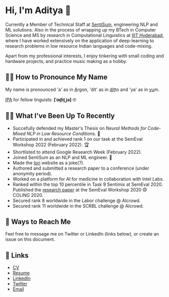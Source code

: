 # Hi, I'm Aditya 👋

Currently a Member of Technical Staff at [SentiSum](https://www.sentisum.com/), engineering NLP and ML solutions. Also in the process of wrapping up my BTech in Computer Science and MS by research in Computational Linguistics at [IIIT Hyderabad](https://iiit.ac.in), where I have worked extensively on the application of deep-learning to research problems in low resource Indian languages and code-mixing.

Apart from my professional interests, I enjoy tinkering with small coding and hardware projects, and practice music making as a hobby.

## 💁‍♂️ How to Pronounce My Name

My name is pronounced 'a' as in <ins>A</ins>rgon, 'dit' as in <ins>dit</ins>to and 'ya' as in <ins>yu</ins>m. 

[IPA](https://en.wikipedia.org/wiki/International_Phonetic_Alphabet) for fellow linguists: __\[ˈɑd̪it̪ˌjə\]__ 🤓

## 👨‍💻 What I've Been Up To Recently

- Succefully defended my Master's Thesis on _Neural Methods for Code-Mixed NLP in Low Resource Conditions_. 🎉
- Participated in and achieved rank 1 on our task at the SemEval Workshop 2022 (February 2022). 🏆
- Shortlisted to attend Google Research Week (February 2022).
- Joined SentiSum as an NLP and ML engineer. 💼
- Made the [lori](https://iamadisri.github.io/lori/) website as a joke(?).
- Authored and submitted a research paper to a conference (under anonymity period).
- Worked on a platform for AI for medicine in collaboration with Intel Labs.
- Ranked within the top 10 percentile in Task 9 Sentimix at SemEval 2020. Published the [research paper](https://arxiv.org/abs/2007.12076) at the SemEval Workshop 2020 @ COLING 2020.
- Secured rank 8 worldwide in the Labor challenge @ AIcrowd.
- Secured rank 11 worldwide in the SCRBL challenge @ AIcrowd.

## 💬 Ways to Reach Me

Feel free to message me on Twitter or LinkedIn (links below), or create an issue on this document.

## 🔗 Links

- [CV](https://github.com/IamAdiSri/IamAdiSri/blob/main/assets/CV%20Aditya_Srivastava%20(BT%20MS%20CGPA).pdf)
- [Resume](https://github.com/IamAdiSri/IamAdiSri/blob/main/assets/Aditya_Srivastava%20(BT%20MS%20CGPA).pdf)<br>
- [LinkedIn](https://www.linkedin.com/in/aditya-srivastava-12810a108/)<br>
- [Twitter](https://www.twitter.com/IamAdiSri)
- [Email](mailto:aditya.srivastava@research.iiit.ac.in)

<!--
**IamAdiSri/IamAdiSri** is a ✨ _special_ ✨ repository because its `README.md` (this file) appears on your GitHub profile.

Here are some ideas to get you started:

- 🔭 I’m currently working on ...
- 🌱 I’m currently learning ...
- 👯 I’m looking to collaborate on ...
- 🤔 I’m looking for help with ...
- 💬 Ask me about ...
- 📫 How to reach me: ...
- 😄 Pronouns: ...
- ⚡ Fun fact: ...
-->
